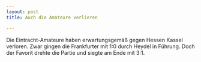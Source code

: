 ```yaml
---
layout: post
title: Auch die Amateure verlieren

---
```


Die Eintracht-Amateure haben erwartungsgemäß gegen Hessen Kassel verloren. Zwar gingen die Frankfurter mit 1:0 durch Heydel in Führung. Doch der Favorit drehte die Partie und siegte am Ende mit 3:1.


